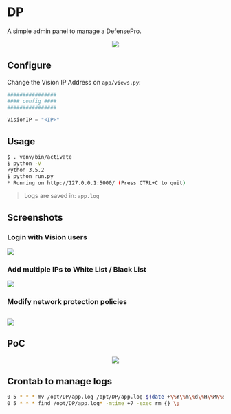 # DP
A simple admin panel to manage a DefensePro.

<p align="center">
  <img src="https://raw.githubusercontent.com/alexfrancow/DP/master/PoC/dp.jpg">
</p>

## Configure
Change the Vision IP Address on ```app/views.py```:

```python
################
#### config ####
################

VisionIP = "<IP>"
```

## Usage

```bash
$ . venv/bin/activate
$ python -V
Python 3.5.2
$ python run.py
* Running on http://127.0.0.1:5000/ (Press CTRL+C to quit)
```

> Logs are saved in: ```app.log```

## Screenshots

### Login with Vision users

<kbd><img src="https://raw.githubusercontent.com/alexfrancow/DP/master/PoC/2018-09-26_105005.png" /></kbd>

### Add multiple IPs to White List / Black List

<kbd><img src="https://raw.githubusercontent.com/alexfrancow/DP/master/PoC/10.png" /></kbd>

### Modify network protection policies

<kbd><img src="https://raw.githubusercontent.com/alexfrancow/DP/master/PoC/2018-09-26_105913.png" /></kbd>
---

## PoC

<p align="center">
  <img src="https://raw.githubusercontent.com/alexfrancow/DP/master/PoC/ezgif-2-15ad3122f5.gif"/>
</p>

## Crontab to manage logs

```bash
0 5 * * * mv /opt/DP/app.log /opt/DP/app.log-$(date +\%Y\%m\%d\%H\%M\%S) && touch /opt/DP/app.log
0 5 * * * find /opt/DP/app.log* -mtime +7 -exec rm {} \;
```
